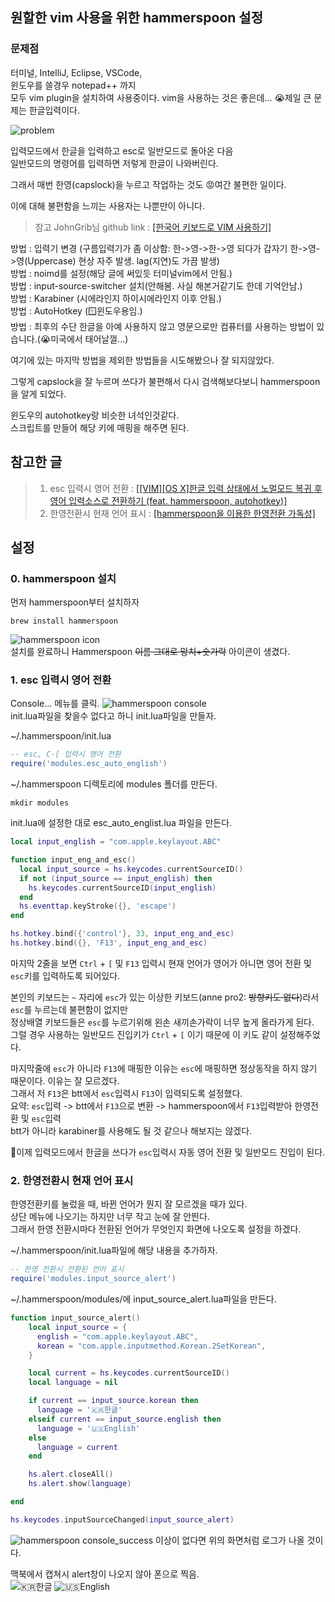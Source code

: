 ## 원할한 vim 사용을 위한 hammerspoon 설정
### 문제점
터미널, IntelliJ, Eclipse, VSCode,  
윈도우를 쓸경우 notepad++ 까지  
모두 vim plugin을 설치하여 사용중이다.
vim을 사용하는 것은 좋은데... 😭제일 큰 문제는 한글입력이다.

![problem](../images/hammerspoon/problem.png)

입력모드에서 한글을 입력하고 esc로 일반모드로 돌아온 다음  
일반모드의 명령어를 입력하면 저렇게 한글이 나와버린다.  

그래서 매번 한영(capslock)을 누르고 작업하는 것도 😡여간 불편한 일이다.

이에 대해 불편함을 느끼는 사용자는 나뿐만이 아니다.

> 참고 JohnGrib님 github link : <a href="https://github.com/johngrib/simple_vim_guide/blob/master/md/with_korean.md" 
> target="_blank">
> [한국어 키보드로 VIM 사용하기]</a>

방법 : 입력기 변경 (구름입력기가 좀 이상함: 한->영->한->영 되다가 갑자기 한->영->영(Uppercase) 현상 자주 발생. lag(지연)도 가끔 발생)   
방법 : noimd를 설정(해당 글에 써있듯 터미널vim에서 안됨.)  
방법 : input-source-switcher 설치(안해봄. 사실 해본거같기도 한데 기억안남.)  
방법 : Karabiner (시에라인지 하이시에라인지 이후 안됨.)  
방법 : AutoHotkey (🪟윈도우용임.)   
방법 : 최후의 수단 한글을 아예 사용하지 않고 영문으로만 컴퓨터를 사용하는 방법이 있습니다.(😭미국에서 태어날껄...)  

여기에 있는 마지막 방법을 제외한 방법들을 시도해봤으나 잘 되지않았다.

그렇게 capslock을 잘 누르며 쓰다가 불편해서 다시 검색해보다보니
hammerspoon을 알게 되었다.

윈도우의 autohotkey랑 비슷한 녀석인것같다.  
스크립트를 만들어 해당 키에 매핑을 해주면 된다.  

## 참고한 글

> 1. esc 입력시 영어 전환 : <a href="https://coldmater.tistory.com/177" target="_blank">[[VIM][OS X]한글 입력 상태에서 노멀모드 복귀 후 영어 입력소스로 전환하기 (feat. hammerspoon, autohotkey)]</a>
> 2. 한영전환시 현재 언어 표시 : <a href="https://velog.io/@riassuc/mac-hammerspoon" target="_blank">[hammerspoon을 이용한 한영전환 가독성]</a>


## 설정
### 0. hammerspoon 설치
먼저 hammerspoon부터 설치하자  
```shell
brew install hammerspoon
```
![hammerspoon icon](../images/hammerspoon/icon.png)  
설치를 완료하니 Hammerspoon ~~이름 그대로 망치+숫가락~~ 아이콘이 생겼다.

### 1. esc 입력시 영어 전환

Console... 메뉴를 클릭.
![hammerspoon console](../images/hammerspoon/console.png)  
init.lua파일을 찾을수 없다고 하니 init.lua파일을 만들자.

~/.hammerspoon/init.lua
```lua
-- esc, C-[ 입력시 영어 전환
require('modules.esc_auto_english')
```

~/.hammerspoon 디렉토리에 modules 폴더를 만든다.  
```shell
mkdir modules
```
init.lua에 설정한 대로
esc_auto_englist.lua 파일을 만든다.
```lua
local input_english = "com.apple.keylayout.ABC"

function input_eng_and_esc()
  local input_source = hs.keycodes.currentSourceID()
  if not (input_source == input_english) then
    hs.keycodes.currentSourceID(input_english)
  end
  hs.eventtap.keyStroke({}, 'escape')
end

hs.hotkey.bind({'control'}, 33, input_eng_and_esc)
hs.hotkey.bind({}, 'F13', input_eng_and_esc)
```

마지막 2줄을 보면
`Ctrl` + `[` 및 `F13` 입력시 현재 언어가 영어가 아니면 영어 전환 및 `esc`키를 입력하도록 되어있다.

본인의 키보드는 `~` 자리에 `esc`가 있는 이상한 키보드(anne pro2: ~~방향키도 없다~~)라서 `esc`를 누르는데 불편함이 없지만  
정상배열 키보드들은 `esc`를 누르기위해 왼손 새끼손가락이 너무 높게 올라가게 된다.  
그럴 경우 사용하는 일반모드 진입키가 `Ctrl` + `[` 이기 때문에 이 키도 같이 설정해주었다.  

마지막줄에 `esc`가 아니라 `F13`에 매핑한 이유는 `esc`에 매핑하면 정상동작을 하지 않기 때문이다. 이유는 잘 모르겠다.  
그래서 저 `F13`은 btt에서 `esc`입력시 `F13`이 입력되도록 설정했다.  
요약: `esc`입력 -> btt에서 `F13`으로 변환 -> hammerspoon에서 `F13`입력받아 한영전환 및 `esc`입력  
btt가 아니라 karabiner를 사용해도 될 것 같으나 해보지는 않겠다.  

👏이제 입력모드에서 한글을 쓰다가 `esc`입력시 자동 영어 전환 및 일반모드 진입이 된다.  

### 2. 한영전환시 현재 언어 표시
한영전환키를 눌렀을 때, 바뀐 언어가 뭔지 잘 모르겠을 때가 있다.  
상단 메뉴에 나오기는 하지만 너무 작고 눈에 잘 안띈다.  
그래서 한영 전환시마다 전환된 언어가 무엇인지 화면에 나오도록 설정을 하겠다.  

~/.hammerspoon/init.lua파일에 해당 내용을 추가하자.  
```lua
-- 한영 전환시 전환된 언어 표시
require('modules.input_source_alert')
```  
~/.hammerspoon/modules/에 input_source_alert.lua파일을 만든다.  
```lua
function input_source_alert()
    local input_source = {
      english = "com.apple.keylayout.ABC",
      korean = "com.apple.inputmethod.Korean.2SetKorean",
    }

    local current = hs.keycodes.currentSourceID()
    local language = nil

    if current == input_source.korean then
      language = '🇰🇷한글'
    elseif current == input_source.english then
      language = '🇺🇸English'
    else
      language = current
    end

    hs.alert.closeAll()
    hs.alert.show(language)

end

hs.keycodes.inputSourceChanged(input_source_alert)
```

![hammerspoon console_success](../images/hammerspoon/console_success.png)
이상이 없다면 위의 화면처럼 로그가 나올 것이다.


맥북에서 캡쳐시 alert창이 나오지 않아 폰으로 찍음.  
![🇰🇷한글](../images/hammerspoon/kor.png)
![🇺🇸English](../images/hammerspoon/eng.png)

